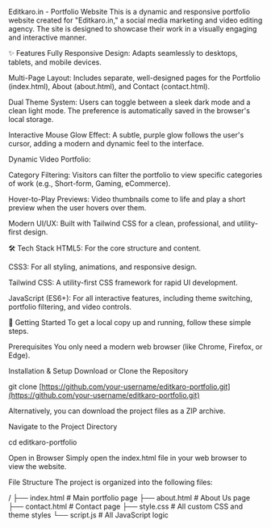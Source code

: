 Editkaro.in - Portfolio Website
This is a dynamic and responsive portfolio website created for "Editkaro.in," a social media marketing and video editing agency. The site is designed to showcase their work in a visually engaging and interactive manner.

✨ Features
Fully Responsive Design: Adapts seamlessly to desktops, tablets, and mobile devices.

Multi-Page Layout: Includes separate, well-designed pages for the Portfolio (index.html), About (about.html), and Contact (contact.html).

Dual Theme System: Users can toggle between a sleek dark mode and a clean light mode. The preference is automatically saved in the browser's local storage.

Interactive Mouse Glow Effect: A subtle, purple glow follows the user's cursor, adding a modern and dynamic feel to the interface.

Dynamic Video Portfolio:

Category Filtering: Visitors can filter the portfolio to view specific categories of work (e.g., Short-form, Gaming, eCommerce).

Hover-to-Play Previews: Video thumbnails come to life and play a short preview when the user hovers over them.

Modern UI/UX: Built with Tailwind CSS for a clean, professional, and utility-first design.

🛠️ Tech Stack
HTML5: For the core structure and content.

CSS3: For all styling, animations, and responsive design.

Tailwind CSS: A utility-first CSS framework for rapid UI development.

JavaScript (ES6+): For all interactive features, including theme switching, portfolio filtering, and video controls.

🚀 Getting Started
To get a local copy up and running, follow these simple steps.

Prerequisites
You only need a modern web browser (like Chrome, Firefox, or Edge).

Installation & Setup
Download or Clone the Repository

git clone [https://github.com/your-username/editkaro-portfolio.git](https://github.com/your-username/editkaro-portfolio.git)

Alternatively, you can download the project files as a ZIP archive.

Navigate to the Project Directory

cd editkaro-portfolio

Open in Browser
Simply open the index.html file in your web browser to view the website.

File Structure
The project is organized into the following files:

/
├── index.html       # Main portfolio page
├── about.html       # About Us page
├── contact.html     # Contact page
├── style.css        # All custom CSS and theme styles
└── script.js        # All JavaScript logic
